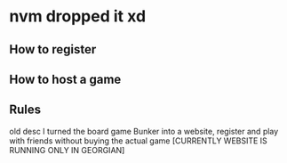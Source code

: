 # nvm dropped it xd

## How to register

## How to host a game

## Rules


old desc
I turned the board game Bunker into a website, register and play with friends without buying the actual game [CURRENTLY WEBSITE IS RUNNING ONLY IN GEORGIAN]
